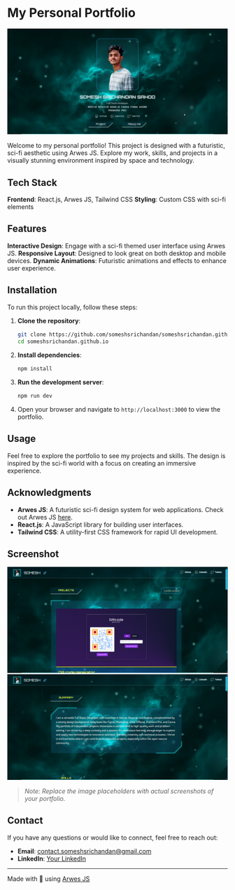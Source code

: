 
# My Personal Portfolio

![Portfolio Screenshot](/image/home.png)

Welcome to my personal portfolio! This project is designed with a futuristic, sci-fi aesthetic using Arwes JS. Explore my work, skills, and projects in a visually stunning environment inspired by space and technology.

## Tech Stack

 **Frontend**: React.js, Arwes JS, Tailwind CSS
 **Styling**: Custom CSS with sci-fi elements

## Features

 **Interactive Design**: Engage with a sci-fi themed user interface using Arwes JS.
 **Responsive Layout**: Designed to look great on both desktop and mobile devices.
**Dynamic Animations**: Futuristic animations and effects to enhance user experience.

## Installation

To run this project locally, follow these steps:

1. **Clone the repository**:
   ```bash
   git clone https://github.com/someshsrichandan/someshsrichandan.github.io
   cd someshsrichandan.github.io
   ```

2. **Install dependencies**:
   ```bash
   npm install
   ```

3. **Run the development server**:
   ```bash
   npm run dev
   ```

4. Open your browser and navigate to `http://localhost:3000` to view the portfolio.

## Usage

Feel free to explore the portfolio to see my projects and skills. The design is inspired by the sci-fi world with a focus on creating an immersive experience.

## Acknowledgments

- **Arwes JS**: A futuristic sci-fi design system for web applications. Check out Arwes JS [here](https://arwes.dev/).
- **React.js**: A JavaScript library for building user interfaces.
- **Tailwind CSS**: A utility-first CSS framework for rapid UI development.

## Screenshot

![Portfolio Screenshot](/image/about.png)
![Portfolio Screenshot](/image/project.png)


> *Note: Replace the image placeholders with actual screenshots of your portfolio.*

## Contact

If you have any questions or would like to connect, feel free to reach out:

- **Email**: contact.someshsrichandan@gmail.com
- **LinkedIn**: [Your LinkedIn](https://linkedin.com/in/someshsrichandan)

---

Made with 💙 using [Arwes JS](https://arwes.dev/)
```
